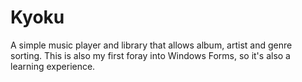 # Kyoku
A simple music player and library that allows album, artist and genre sorting. This is also my first foray into Windows Forms, so it's also a learning experience.
